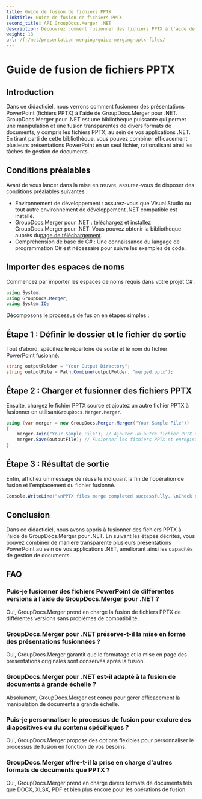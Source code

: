 ```yaml
---
title: Guide de fusion de fichiers PPTX
linktitle: Guide de fusion de fichiers PPTX
second_title: API GroupDocs.Merger .NET
description: Découvrez comment fusionner des fichiers PPTX à l'aide de GroupDocs.Merger pour .NET. Rationalisez la gestion des documents avec cette puissante bibliothèque .NET.
weight: 13
url: /fr/net/presentation-merging/guide-merging-pptx-files/
---
```


# Guide de fusion de fichiers PPTX

## Introduction
Dans ce didacticiel, nous verrons comment fusionner des présentations PowerPoint (fichiers PPTX) à l'aide de GroupDocs.Merger pour .NET. GroupDocs.Merger pour .NET est une bibliothèque puissante qui permet une manipulation et une fusion transparentes de divers formats de documents, y compris les fichiers PPTX, au sein de vos applications .NET. En tirant parti de cette bibliothèque, vous pouvez combiner efficacement plusieurs présentations PowerPoint en un seul fichier, rationalisant ainsi les tâches de gestion de documents.
## Conditions préalables
Avant de vous lancer dans la mise en œuvre, assurez-vous de disposer des conditions préalables suivantes :
- Environnement de développement : assurez-vous que Visual Studio ou tout autre environnement de développement .NET compatible est installé.
- GroupDocs.Merger pour .NET : téléchargez et installez GroupDocs.Merger pour .NET. Vous pouvez obtenir la bibliothèque auprès du[page de téléchargement](https://releases.groupdocs.com/merger/net/).
- Compréhension de base de C# : Une connaissance du langage de programmation C# est nécessaire pour suivre les exemples de code.

## Importer des espaces de noms
Commencez par importer les espaces de noms requis dans votre projet C# :
```csharp
using System; 
using GroupDocs.Merger;
using System.IO;
```

Décomposons le processus de fusion en étapes simples :
## Étape 1 : Définir le dossier et le fichier de sortie
Tout d’abord, spécifiez le répertoire de sortie et le nom du fichier PowerPoint fusionné.
```csharp
string outputFolder = "Your Output Directory";
string outputFile = Path.Combine(outputFolder, "merged.pptx");
```
## Étape 2 : Charger et fusionner des fichiers PPTX
 Ensuite, chargez le fichier PPTX source et ajoutez un autre fichier PPTX à fusionner en utilisant`GroupDocs.Merger.Merger`.
```csharp
using (var merger = new GroupDocs.Merger.Merger("Your Sample File"))
{
    merger.Join("Your Sample File"); // Ajouter un autre fichier PPTX à fusionner
    merger.Save(outputFile); // Fusionner les fichiers PPTX et enregistrer le résultat
}
```
## Étape 3 : Résultat de sortie
Enfin, affichez un message de réussite indiquant la fin de l'opération de fusion et l'emplacement du fichier fusionné.
```csharp
Console.WriteLine("\nPPTX files merge completed successfully. \nCheck output in {0}", outputFolder);
```

## Conclusion
Dans ce didacticiel, nous avons appris à fusionner des fichiers PPTX à l'aide de GroupDocs.Merger pour .NET. En suivant les étapes décrites, vous pouvez combiner de manière transparente plusieurs présentations PowerPoint au sein de vos applications .NET, améliorant ainsi les capacités de gestion de documents.

## FAQ
### Puis-je fusionner des fichiers PowerPoint de différentes versions à l’aide de GroupDocs.Merger pour .NET ?
Oui, GroupDocs.Merger prend en charge la fusion de fichiers PPTX de différentes versions sans problèmes de compatibilité.
### GroupDocs.Merger pour .NET préserve-t-il la mise en forme des présentations fusionnées ?
Oui, GroupDocs.Merger garantit que le formatage et la mise en page des présentations originales sont conservés après la fusion.
### GroupDocs.Merger pour .NET est-il adapté à la fusion de documents à grande échelle ?
Absolument, GroupDocs.Merger est conçu pour gérer efficacement la manipulation de documents à grande échelle.
### Puis-je personnaliser le processus de fusion pour exclure des diapositives ou du contenu spécifiques ?
Oui, GroupDocs.Merger propose des options flexibles pour personnaliser le processus de fusion en fonction de vos besoins.
### GroupDocs.Merger offre-t-il la prise en charge d'autres formats de documents que PPTX ?
Oui, GroupDocs.Merger prend en charge divers formats de documents tels que DOCX, XLSX, PDF et bien plus encore pour les opérations de fusion.